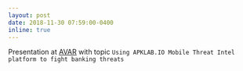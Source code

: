 ```yaml
---
layout: post
date: 2018-11-30 07:59:00-0400
inline: true
---
```


Presentation at [AVAR](https://aavar.org/avar2018/index.php/using-apklab-io-mobile-threat-intel-platform-to-fight-banking-threats/) with topic `Using APKLAB.IO Mobile Threat Intel platform to fight banking threats`
